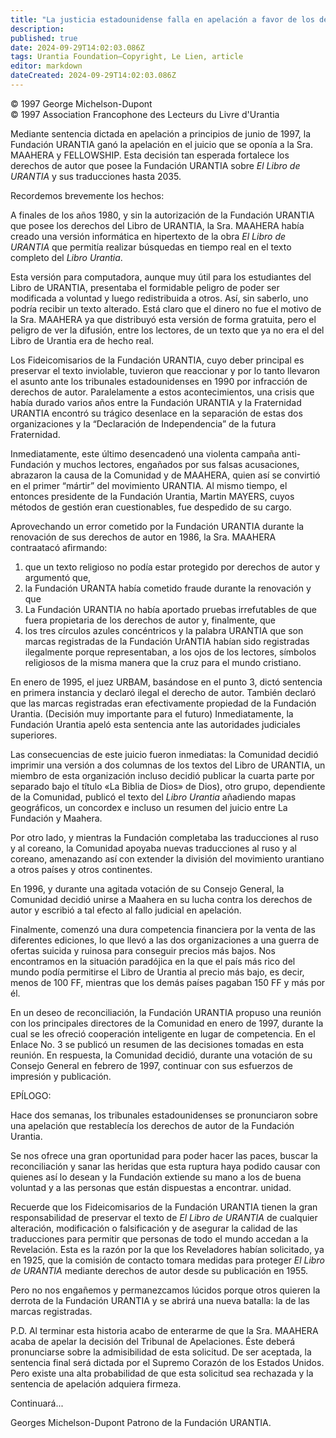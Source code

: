 ```yaml
---
title: "La justicia estadounidense falla en apelación a favor de los derechos de autor"
description: 
published: true
date: 2024-09-29T14:02:03.086Z
tags: Urantia Foundation—Copyright, Le Lien, article
editor: markdown
dateCreated: 2024-09-29T14:02:03.086Z
---
```


<p class="v-card tema v-sheet--gris claro aclarar-3 px-2">© 1997 George Michelson-Dupont<br>© 1997 Association Francophone des Lecteurs du Livre d'Urantia</p>


Mediante sentencia dictada en apelación a principios de junio de 1997, la Fundación URANTIA ganó la apelación en el juicio que se oponía a la Sra. MAAHERA y FELLOWSHIP. Esta decisión tan esperada fortalece los derechos de autor que posee la Fundación URANTIA sobre _El Libro de URANTIA_ y sus traducciones hasta 2035.

Recordemos brevemente los hechos:

A finales de los años 1980, y sin la autorización de la Fundación URANTIA que posee los derechos del Libro de URANTIA, la Sra. MAAHERA había creado una versión informática en hipertexto de la obra _El Libro de URANTIA_ que permitía realizar búsquedas en tiempo real en el texto completo del _Libro Urantia_.

Esta versión para computadora, aunque muy útil para los estudiantes del Libro de URANTIA, presentaba el formidable peligro de poder ser modificada a voluntad y luego redistribuida a otros. Así, sin saberlo, uno podría recibir un texto alterado. Está claro que el dinero no fue el motivo de la Sra. MAAHERA ya que distribuyó esta versión de forma gratuita, pero el peligro de ver la difusión, entre los lectores, de un texto que ya no era el del Libro de Urantia era de hecho real.

Los Fideicomisarios de la Fundación URANTIA, cuyo deber principal es preservar el texto inviolable, tuvieron que reaccionar y por lo tanto llevaron el asunto ante los tribunales estadounidenses en 1990 por infracción de derechos de autor. Paralelamente a estos acontecimientos, una crisis que había durado varios años entre la Fundación URANTIA y la Fraternidad URANTIA encontró su trágico desenlace en la separación de estas dos organizaciones y la “Declaración de Independencia” de la futura Fraternidad.

Inmediatamente, este último desencadenó una violenta campaña anti-Fundación y muchos lectores, engañados por sus falsas acusaciones, abrazaron la causa de la Comunidad y de MAAHERA, quien así se convirtió en el primer “mártir” del movimiento URANTIA. Al mismo tiempo, el entonces presidente de la Fundación Urantia, Martin MAYERS, cuyos métodos de gestión eran cuestionables, fue despedido de su cargo.

Aprovechando un error cometido por la Fundación URANTIA durante la renovación de sus derechos de autor en 1986, la Sra. MAAHERA contraatacó afirmando:

1. que un texto religioso no podía estar protegido por derechos de autor y argumentó que,
2. la Fundación URANTA había cometido fraude durante la renovación y que
3. La Fundación URANTIA no había aportado pruebas irrefutables de que fuera propietaria de los derechos de autor y, finalmente, que
4. los tres círculos azules concéntricos y la palabra URANTIA que son marcas registradas de la Fundación UrANTIA habían sido registradas ilegalmente porque representaban, a los ojos de los lectores, símbolos religiosos de la misma manera que la cruz para el mundo cristiano.

En enero de 1995, el juez URBAM, basándose en el punto 3, dictó sentencia en primera instancia y declaró ilegal el derecho de autor. También declaró que las marcas registradas eran efectivamente propiedad de la Fundación Urantia. (Decisión muy importante para el futuro) Inmediatamente, la Fundación Urantia apeló esta sentencia ante las autoridades judiciales superiores.

Las consecuencias de este juicio fueron inmediatas: la Comunidad decidió imprimir una versión a dos columnas de los textos del Libro de URANTIA, un miembro de esta organización incluso decidió publicar la cuarta parte por separado bajo el título «La Biblia de Dios» de Dios), otro grupo, dependiente de la Comunidad, publicó el texto del _Libro Urantia_ añadiendo mapas geográficos, un concordex e incluso un resumen del juicio entre La Fundación y Maahera.

Por otro lado, y mientras la Fundación completaba las traducciones al ruso y al coreano, la Comunidad apoyaba nuevas traducciones al ruso y al coreano, amenazando así con extender la división del movimiento urantiano a otros países y otros continentes.

En 1996, y durante una agitada votación de su Consejo General, la Comunidad decidió unirse a Maahera en su lucha contra los derechos de autor y escribió a tal efecto al fallo judicial en apelación.

Finalmente, comenzó una dura competencia financiera por la venta de las diferentes ediciones, lo que llevó a las dos organizaciones a una guerra de ofertas suicida y ruinosa para conseguir precios más bajos. Nos encontramos en la situación paradójica en la que el país más rico del mundo podía permitirse el Libro de Urantia al precio más bajo, es decir, menos de 100 FF, mientras que los demás países pagaban 150 FF y más por él.

En un deseo de reconciliación, la Fundación URANTIA propuso una reunión con los principales directores de la Comunidad en enero de 1997, durante la cual se les ofreció cooperación inteligente en lugar de competencia. En el Enlace No. 3 se publicó un resumen de las decisiones tomadas en esta reunión. En respuesta, la Comunidad decidió, durante una votación de su Consejo General en febrero de 1997, continuar con sus esfuerzos de impresión y publicación.

EPÍLOGO:

Hace dos semanas, los tribunales estadounidenses se pronunciaron sobre una apelación que restablecía los derechos de autor de la Fundación Urantia.

Se nos ofrece una gran oportunidad para poder hacer las paces, buscar la reconciliación y sanar las heridas que esta ruptura haya podido causar con quienes así lo desean y la Fundación extiende su mano a los de buena voluntad y a las personas que están dispuestas a encontrar. unidad.

Recuerde que los Fideicomisarios de la Fundación URANTIA tienen la gran responsabilidad de preservar el texto de _El Libro de URANTIA_ de cualquier alteración, modificación o falsificación y de asegurar la calidad de las traducciones para permitir que personas de todo el mundo accedan a la Revelación. Esta es la razón por la que los Reveladores habían solicitado, ya en 1925, que la comisión de contacto tomara medidas para proteger _El Libro de URANTIA_ mediante derechos de autor desde su publicación en 1955.

Pero no nos engañemos y permanezcamos lúcidos porque otros quieren la derrota de la Fundación URANTIA y se abrirá una nueva batalla: la de las marcas registradas.

P.D. Al terminar esta historia acabo de enterarme de que la Sra. MAAHERA acaba de apelar la decisión del Tribunal de Apelaciones. Éste deberá pronunciarse sobre la admisibilidad de esta solicitud. De ser aceptada, la sentencia final será dictada por el Supremo Corazón de los Estados Unidos. Pero existe una alta probabilidad de que esta solicitud sea rechazada y la sentencia de apelación adquiera firmeza.

Continuará...

Georges Michelson-Dupont
Patrono de la Fundación URANTIA.

